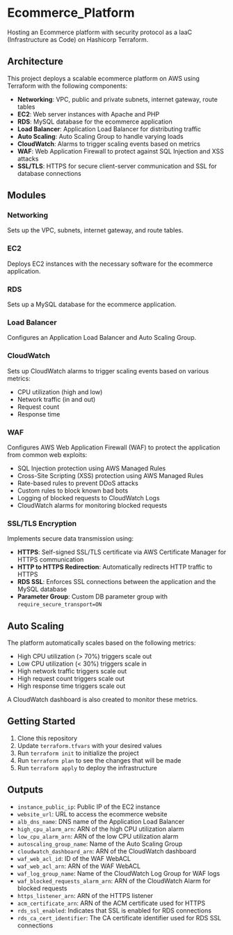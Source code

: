 # Ecommerce_Platform

Hosting an Ecommerce platform with security protocol as a IaaC (Infrastructure as Code) on Hashicorp Terraform.

## Architecture

This project deploys a scalable ecommerce platform on AWS using Terraform with the following components:

- **Networking**: VPC, public and private subnets, internet gateway, route tables
- **EC2**: Web server instances with Apache and PHP
- **RDS**: MySQL database for the ecommerce application
- **Load Balancer**: Application Load Balancer for distributing traffic
- **Auto Scaling**: Auto Scaling Group to handle varying loads
- **CloudWatch**: Alarms to trigger scaling events based on metrics
- **WAF**: Web Application Firewall to protect against SQL Injection and XSS attacks
- **SSL/TLS**: HTTPS for secure client-server communication and SSL for database connections

## Modules

### Networking

Sets up the VPC, subnets, internet gateway, and route tables.

### EC2

Deploys EC2 instances with the necessary software for the ecommerce application.

### RDS

Sets up a MySQL database for the ecommerce application.

### Load Balancer

Configures an Application Load Balancer and Auto Scaling Group.

### CloudWatch

Sets up CloudWatch alarms to trigger scaling events based on various metrics:

- CPU utilization (high and low)
- Network traffic (in and out)
- Request count
- Response time

### WAF

Configures AWS Web Application Firewall (WAF) to protect the application from common web exploits:

- SQL Injection protection using AWS Managed Rules
- Cross-Site Scripting (XSS) protection using AWS Managed Rules
- Rate-based rules to prevent DDoS attacks
- Custom rules to block known bad bots
- Logging of blocked requests to CloudWatch Logs
- CloudWatch alarms for monitoring blocked requests

### SSL/TLS Encryption

Implements secure data transmission using:

- **HTTPS**: Self-signed SSL/TLS certificate via AWS Certificate Manager for HTTPS communication
- **HTTP to HTTPS Redirection**: Automatically redirects HTTP traffic to HTTPS
- **RDS SSL**: Enforces SSL connections between the application and the MySQL database
- **Parameter Group**: Custom DB parameter group with `require_secure_transport=ON`

## Auto Scaling

The platform automatically scales based on the following metrics:

- High CPU utilization (> 70%) triggers scale out
- Low CPU utilization (< 30%) triggers scale in
- High network traffic triggers scale out
- High request count triggers scale out
- High response time triggers scale out

A CloudWatch dashboard is also created to monitor these metrics.

## Getting Started

1. Clone this repository
2. Update `terraform.tfvars` with your desired values
3. Run `terraform init` to initialize the project
4. Run `terraform plan` to see the changes that will be made
5. Run `terraform apply` to deploy the infrastructure

## Outputs

- `instance_public_ip`: Public IP of the EC2 instance
- `website_url`: URL to access the ecommerce website
- `alb_dns_name`: DNS name of the Application Load Balancer
- `high_cpu_alarm_arn`: ARN of the high CPU utilization alarm
- `low_cpu_alarm_arn`: ARN of the low CPU utilization alarm
- `autoscaling_group_name`: Name of the Auto Scaling Group
- `cloudwatch_dashboard_arn`: ARN of the CloudWatch dashboard
- `waf_web_acl_id`: ID of the WAF WebACL
- `waf_web_acl_arn`: ARN of the WAF WebACL
- `waf_log_group_name`: Name of the CloudWatch Log Group for WAF logs
- `waf_blocked_requests_alarm_arn`: ARN of the CloudWatch Alarm for blocked requests
- `https_listener_arn`: ARN of the HTTPS listener
- `acm_certificate_arn`: ARN of the ACM certificate used for HTTPS
- `rds_ssl_enabled`: Indicates that SSL is enabled for RDS connections
- `rds_ca_cert_identifier`: The CA certificate identifier used for RDS SSL connections
